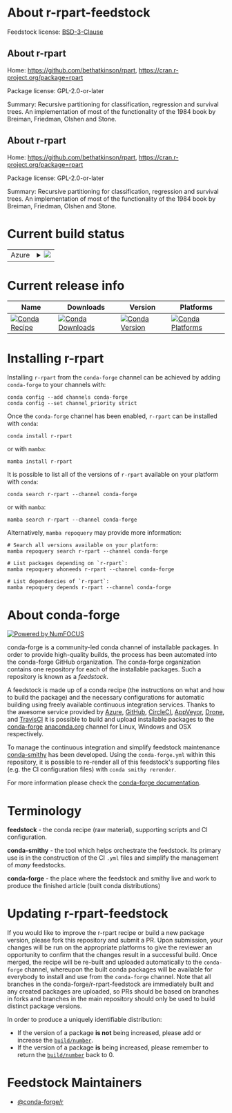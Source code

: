 About r-rpart-feedstock
=======================

Feedstock license: [BSD-3-Clause](https://github.com/conda-forge/r-rpart-feedstock/blob/main/LICENSE.txt)


About r-rpart
-------------

Home: https://github.com/bethatkinson/rpart, https://cran.r-project.org/package=rpart

Package license: GPL-2.0-or-later

Summary: Recursive partitioning for classification,  regression and survival trees.  An implementation of most of the  functionality of the 1984 book by Breiman, Friedman, Olshen and Stone.

About r-rpart
-------------

Home: https://github.com/bethatkinson/rpart, https://cran.r-project.org/package=rpart

Package license: GPL-2.0-or-later

Summary: Recursive partitioning for classification,  regression and survival trees.  An implementation of most of the  functionality of the 1984 book by Breiman, Friedman, Olshen and Stone.

Current build status
====================


<table>
    
  <tr>
    <td>Azure</td>
    <td>
      <details>
        <summary>
          <a href="https://dev.azure.com/conda-forge/feedstock-builds/_build/latest?definitionId=1564&branchName=main">
            <img src="https://dev.azure.com/conda-forge/feedstock-builds/_apis/build/status/r-rpart-feedstock?branchName=main">
          </a>
        </summary>
        <table>
          <thead><tr><th>Variant</th><th>Status</th></tr></thead>
          <tbody><tr>
              <td>linux_64_r_base4.2</td>
              <td>
                <a href="https://dev.azure.com/conda-forge/feedstock-builds/_build/latest?definitionId=1564&branchName=main">
                  <img src="https://dev.azure.com/conda-forge/feedstock-builds/_apis/build/status/r-rpart-feedstock?branchName=main&jobName=linux&configuration=linux%20linux_64_r_base4.2" alt="variant">
                </a>
              </td>
            </tr><tr>
              <td>linux_64_r_base4.3</td>
              <td>
                <a href="https://dev.azure.com/conda-forge/feedstock-builds/_build/latest?definitionId=1564&branchName=main">
                  <img src="https://dev.azure.com/conda-forge/feedstock-builds/_apis/build/status/r-rpart-feedstock?branchName=main&jobName=linux&configuration=linux%20linux_64_r_base4.3" alt="variant">
                </a>
              </td>
            </tr><tr>
              <td>linux_aarch64_r_base4.2</td>
              <td>
                <a href="https://dev.azure.com/conda-forge/feedstock-builds/_build/latest?definitionId=1564&branchName=main">
                  <img src="https://dev.azure.com/conda-forge/feedstock-builds/_apis/build/status/r-rpart-feedstock?branchName=main&jobName=linux&configuration=linux%20linux_aarch64_r_base4.2" alt="variant">
                </a>
              </td>
            </tr><tr>
              <td>linux_aarch64_r_base4.3</td>
              <td>
                <a href="https://dev.azure.com/conda-forge/feedstock-builds/_build/latest?definitionId=1564&branchName=main">
                  <img src="https://dev.azure.com/conda-forge/feedstock-builds/_apis/build/status/r-rpart-feedstock?branchName=main&jobName=linux&configuration=linux%20linux_aarch64_r_base4.3" alt="variant">
                </a>
              </td>
            </tr><tr>
              <td>linux_ppc64le_r_base4.2</td>
              <td>
                <a href="https://dev.azure.com/conda-forge/feedstock-builds/_build/latest?definitionId=1564&branchName=main">
                  <img src="https://dev.azure.com/conda-forge/feedstock-builds/_apis/build/status/r-rpart-feedstock?branchName=main&jobName=linux&configuration=linux%20linux_ppc64le_r_base4.2" alt="variant">
                </a>
              </td>
            </tr><tr>
              <td>linux_ppc64le_r_base4.3</td>
              <td>
                <a href="https://dev.azure.com/conda-forge/feedstock-builds/_build/latest?definitionId=1564&branchName=main">
                  <img src="https://dev.azure.com/conda-forge/feedstock-builds/_apis/build/status/r-rpart-feedstock?branchName=main&jobName=linux&configuration=linux%20linux_ppc64le_r_base4.3" alt="variant">
                </a>
              </td>
            </tr><tr>
              <td>osx_64_r_base4.2</td>
              <td>
                <a href="https://dev.azure.com/conda-forge/feedstock-builds/_build/latest?definitionId=1564&branchName=main">
                  <img src="https://dev.azure.com/conda-forge/feedstock-builds/_apis/build/status/r-rpart-feedstock?branchName=main&jobName=osx&configuration=osx%20osx_64_r_base4.2" alt="variant">
                </a>
              </td>
            </tr><tr>
              <td>osx_64_r_base4.3</td>
              <td>
                <a href="https://dev.azure.com/conda-forge/feedstock-builds/_build/latest?definitionId=1564&branchName=main">
                  <img src="https://dev.azure.com/conda-forge/feedstock-builds/_apis/build/status/r-rpart-feedstock?branchName=main&jobName=osx&configuration=osx%20osx_64_r_base4.3" alt="variant">
                </a>
              </td>
            </tr><tr>
              <td>osx_arm64_r_base4.2</td>
              <td>
                <a href="https://dev.azure.com/conda-forge/feedstock-builds/_build/latest?definitionId=1564&branchName=main">
                  <img src="https://dev.azure.com/conda-forge/feedstock-builds/_apis/build/status/r-rpart-feedstock?branchName=main&jobName=osx&configuration=osx%20osx_arm64_r_base4.2" alt="variant">
                </a>
              </td>
            </tr><tr>
              <td>osx_arm64_r_base4.3</td>
              <td>
                <a href="https://dev.azure.com/conda-forge/feedstock-builds/_build/latest?definitionId=1564&branchName=main">
                  <img src="https://dev.azure.com/conda-forge/feedstock-builds/_apis/build/status/r-rpart-feedstock?branchName=main&jobName=osx&configuration=osx%20osx_arm64_r_base4.3" alt="variant">
                </a>
              </td>
            </tr><tr>
              <td>win_64</td>
              <td>
                <a href="https://dev.azure.com/conda-forge/feedstock-builds/_build/latest?definitionId=1564&branchName=main">
                  <img src="https://dev.azure.com/conda-forge/feedstock-builds/_apis/build/status/r-rpart-feedstock?branchName=main&jobName=win&configuration=win%20win_64_" alt="variant">
                </a>
              </td>
            </tr>
          </tbody>
        </table>
      </details>
    </td>
  </tr>
</table>

Current release info
====================

| Name | Downloads | Version | Platforms |
| --- | --- | --- | --- |
| [![Conda Recipe](https://img.shields.io/badge/recipe-r--rpart-green.svg)](https://anaconda.org/conda-forge/r-rpart) | [![Conda Downloads](https://img.shields.io/conda/dn/conda-forge/r-rpart.svg)](https://anaconda.org/conda-forge/r-rpart) | [![Conda Version](https://img.shields.io/conda/vn/conda-forge/r-rpart.svg)](https://anaconda.org/conda-forge/r-rpart) | [![Conda Platforms](https://img.shields.io/conda/pn/conda-forge/r-rpart.svg)](https://anaconda.org/conda-forge/r-rpart) |

Installing r-rpart
==================

Installing `r-rpart` from the `conda-forge` channel can be achieved by adding `conda-forge` to your channels with:

```
conda config --add channels conda-forge
conda config --set channel_priority strict
```

Once the `conda-forge` channel has been enabled, `r-rpart` can be installed with `conda`:

```
conda install r-rpart
```

or with `mamba`:

```
mamba install r-rpart
```

It is possible to list all of the versions of `r-rpart` available on your platform with `conda`:

```
conda search r-rpart --channel conda-forge
```

or with `mamba`:

```
mamba search r-rpart --channel conda-forge
```

Alternatively, `mamba repoquery` may provide more information:

```
# Search all versions available on your platform:
mamba repoquery search r-rpart --channel conda-forge

# List packages depending on `r-rpart`:
mamba repoquery whoneeds r-rpart --channel conda-forge

# List dependencies of `r-rpart`:
mamba repoquery depends r-rpart --channel conda-forge
```


About conda-forge
=================

[![Powered by
NumFOCUS](https://img.shields.io/badge/powered%20by-NumFOCUS-orange.svg?style=flat&colorA=E1523D&colorB=007D8A)](https://numfocus.org)

conda-forge is a community-led conda channel of installable packages.
In order to provide high-quality builds, the process has been automated into the
conda-forge GitHub organization. The conda-forge organization contains one repository
for each of the installable packages. Such a repository is known as a *feedstock*.

A feedstock is made up of a conda recipe (the instructions on what and how to build
the package) and the necessary configurations for automatic building using freely
available continuous integration services. Thanks to the awesome service provided by
[Azure](https://azure.microsoft.com/en-us/services/devops/), [GitHub](https://github.com/),
[CircleCI](https://circleci.com/), [AppVeyor](https://www.appveyor.com/),
[Drone](https://cloud.drone.io/welcome), and [TravisCI](https://travis-ci.com/)
it is possible to build and upload installable packages to the
[conda-forge](https://anaconda.org/conda-forge) [anaconda.org](https://anaconda.org/)
channel for Linux, Windows and OSX respectively.

To manage the continuous integration and simplify feedstock maintenance
[conda-smithy](https://github.com/conda-forge/conda-smithy) has been developed.
Using the ``conda-forge.yml`` within this repository, it is possible to re-render all of
this feedstock's supporting files (e.g. the CI configuration files) with ``conda smithy rerender``.

For more information please check the [conda-forge documentation](https://conda-forge.org/docs/).

Terminology
===========

**feedstock** - the conda recipe (raw material), supporting scripts and CI configuration.

**conda-smithy** - the tool which helps orchestrate the feedstock.
                   Its primary use is in the construction of the CI ``.yml`` files
                   and simplify the management of *many* feedstocks.

**conda-forge** - the place where the feedstock and smithy live and work to
                  produce the finished article (built conda distributions)


Updating r-rpart-feedstock
==========================

If you would like to improve the r-rpart recipe or build a new
package version, please fork this repository and submit a PR. Upon submission,
your changes will be run on the appropriate platforms to give the reviewer an
opportunity to confirm that the changes result in a successful build. Once
merged, the recipe will be re-built and uploaded automatically to the
`conda-forge` channel, whereupon the built conda packages will be available for
everybody to install and use from the `conda-forge` channel.
Note that all branches in the conda-forge/r-rpart-feedstock are
immediately built and any created packages are uploaded, so PRs should be based
on branches in forks and branches in the main repository should only be used to
build distinct package versions.

In order to produce a uniquely identifiable distribution:
 * If the version of a package **is not** being increased, please add or increase
   the [``build/number``](https://docs.conda.io/projects/conda-build/en/latest/resources/define-metadata.html#build-number-and-string).
 * If the version of a package **is** being increased, please remember to return
   the [``build/number``](https://docs.conda.io/projects/conda-build/en/latest/resources/define-metadata.html#build-number-and-string)
   back to 0.

Feedstock Maintainers
=====================

* [@conda-forge/r](https://github.com/conda-forge/r/)

